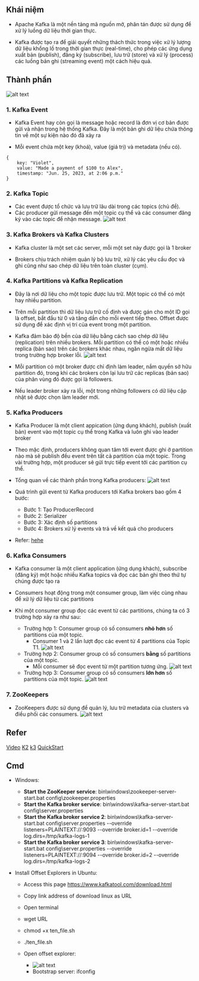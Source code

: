 ## Khái niệm

- Apache Kafka là một nền tảng mã nguồn mở, phân tán được sử dụng để xử lý luồng dữ liệu thời gian thực.

- Kafka được tạo ra để giải quyết những thách thức trong việc xử lý lượng dữ liệu khổng lồ trong thời gian thực (real-time), cho phép các ứng dụng xuất bản (publish), đăng ký (subscribe), lưu trữ (store) và xử lý (process) các luồng bản ghi (streaming event) một cách hiệu quả.

## Thành phần

![alt text](image-7.png)

### 1. Kafka Event

- Kafka Event hay còn gọi là message hoặc record là đơn vị cơ bản được gửi và nhận trong hệ thống Kafka. Đây là một bản ghi dữ liệu chứa thông tin về một sự kiện nào đó đã xảy ra

- Mỗi event chứa một key (khoá), value (giá trị) và metadata (nếu có).

```
{
	key: "Violet",
	value: "Made a payment of $100 to Alex",
	timestamp: "Jun. 25, 2023, at 2:06 p.m."
}
```

### 2. Kafka Topic

- Các event được tổ chức và lưu trữ lâu dài trong các topics (chủ đề).
- Các producer gửi message đến một topic cụ thể và các consumer đăng ký vào các topic để nhận message.
  ![alt text](image-8.png)

### 3. Kafka Brokers và Kafka Clusters

- Kafka cluster là một set các server, mỗi một set này được gọi là 1 broker

- Brokers chịu trách nhiệm quản lý bộ lưu trữ, xử lý các yêu cầu đọc và ghi cũng như sao chép dữ liệu trên toàn cluster (cụm).

### 4. Kafka Partitions và Kafka Replication

- Đây là nơi dữ liệu cho một topic được lưu trữ. Một topic có thể có một hay nhiều partition.

- Trên mỗi partition thì dữ liệu lưu trữ cố định và được gán cho một ID gọi là offset, bắt đầu từ 0 và tăng dần cho mỗi event tiếp theo. Offset được sử dụng để xác định vị trí của event trong một partition.

- Kafka đảm bảo độ bền của dữ liệu bằng cách sao chép dữ liệu (replication) trên nhiều brokers. Mỗi partition có thể có một hoặc nhiều replica (bản sao) trên các brokers khác nhau, ngăn ngừa mất dữ liệu trong trường hợp broker lỗi.
  ![alt text](image-9.png)

- Mỗi partition có một broker được chỉ định làm leader, nắm quyền sở hữu partition đó, trong khi các brokers còn lại lưu trữ các replicas (bản sao) của phân vùng đó được gọi là followers.

- Nếu leader broker xảy ra lỗi, một trong những followers có dữ liệu cập nhật sẽ được chọn làm leader mới.

### 5. Kafka Producers

- Kafka Producer là một client appication (ứng dụng khách), publish (xuất bản) event vào một topic cụ thể trong Kafka và luôn ghi vào leader broker

- Theo mặc định, producers không quan tâm tới event được ghi ở partition nào mà sẽ publish đều event trên tất cả partition của một topic. Trong vài trường hợp, một producer sẽ gửi trực tiếp event tới các partition cụ thể.

- Tổng quan về các thành phần trong Kafka producers:
  ![alt text](image-10.png)

- Quá trình gửi event từ Kafka producers tới Kafka brokers bao gồm 4 bước:
  - Bước 1: Tạo ProducerRecord
  - Bước 2: Serializer
  - Bước 3: Xác định số partitions
  - Bước 4: Brokers xử lý events và trả về kết quả cho producers
- Refer: [hehe](https://200lab.io/blog/kafka-la-gi/)

### 6. Kafka Consumers

- Kafka consumer là một client application (ứng dụng khách), subscribe (đăng ký) một hoặc nhiều Kafka topics và đọc các bản ghi theo thứ tự chúng được tạo ra

- Consumers hoạt động trong một consumer group, làm việc cùng nhau để xử lý dữ liệu từ các partitions

- Khi một consumer group đọc các event từ các partitions, chúng ta có 3 trường hợp xảy ra như sau:
  - Trường hợp 1: Consumer group có số consumers **nhỏ hơn** số partitions của một topic.
    - Consumer 1 và 2 lần lượt đọc các event từ 4 partitions của Topic T1.
      ![alt text](image-11.png)
  - Trường hợp 2: Consumer group có số consumers **bằng** số partitions của một topic.
    - Mỗi consumer sẽ đọc event từ một partition tương ứng.
      ![alt text](image-12.png)
  - Trường hợp 3: Consumer group có số consumers **lớn hơn** số partitions của một topic.
    ![alt text](image-13.png)

### 7. ZooKeepers

- ZooKeepers được sử dụng để quản lý, lưu trữ metadata của clusters và điều phối các consumers.
  ![alt text](image-14.png)

## Refer

[Video](https://www.youtube.com/watch?v=HGywc-e5f4E&list=PLsfLgp1K1xQ42CWP8dsIa7OT2EJFnRGGd)
[K2](https://topdev.vn/blog/kafka-la-gi/)
[k3](https://200lab.io/blog/kafka-la-gi/)
[QuickStart](https://kafka.apache.org/quickstart)

## Cmd

- Windows:
  - **Start the ZooKeeper service**: bin\windows\zookeeper-server-start.bat config\zookeeper.properties
  - **Start the Kafka broker service**: bin\windows\kafka-server-start.bat config\server.properties
  - **Start the Kafka broker service 2**: bin\windows\kafka-server-start.bat config\server.properties --override listeners=PLAINTEXT://:9093 --override broker.id=1 --override log.dirs=/tmp/kafka-logs-1
  - **Start the Kafka broker service 3**: bin\windows\kafka-server-start.bat config\server.properties --override listeners=PLAINTEXT://:9094 --override broker.id=2 --override log.dirs=/tmp/kafka-logs-2

- Install Offset Explorers in Ubuntu:
  - Access this page https://www.kafkatool.com/download.html 
  - Copy link address of download linux as URL
  - Open terminal
  - wget URL
  - chmod +x ten_file.sh
  - ./ten_file.sh

  - Open offset explorer:
    - ![alt text](<Screenshot from 2024-08-06 15-27-13.png>)
    - Bootstrap server: ifconfig